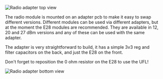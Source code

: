 ![Radio adapter top view](https://github.com/JBKingdon/Express_CX/blob/master/images/pcbs/rc_adapter_top.jpg)

The radio module is mounted on an adapter pcb to make it easy to swap different versions. Different modules can be used via different adapters, but at the moment the E28 modules are recommended. They are available in 12, 20 and 27 dBm versions and any of these can be used with the same adapter.

The adapter is very straightforward to build, it has a simple 3v3 reg and filter capacitors on the back, and just the E28 on the front.

Don't forget to reposition the 0 ohm resistor on the E28 to use the UFL!

![Radio adapter bottom view](https://github.com/JBKingdon/Express_CX/blob/master/images/pcbs/rc_adapter_bottom.jpg)